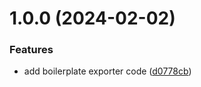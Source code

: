 # 1.0.0 (2024-02-02)


### Features

* add boilerplate exporter code ([d0778cb](https://github.com/Ebaneck/datadog-cost-exporter/commit/d0778cb01c08f62abbd5ed8d9e4e6279d0086573))
